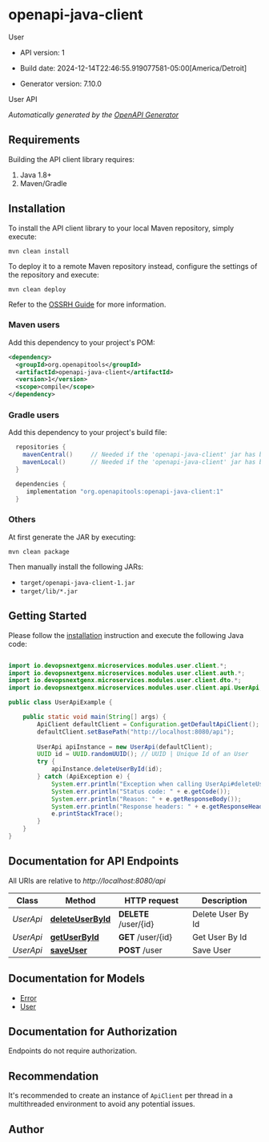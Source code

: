# openapi-java-client

User

- API version: 1

- Build date: 2024-12-14T22:46:55.919077581-05:00[America/Detroit]

- Generator version: 7.10.0

User API


*Automatically generated by the [OpenAPI Generator](https://openapi-generator.tech)*

## Requirements

Building the API client library requires:

1. Java 1.8+
2. Maven/Gradle

## Installation

To install the API client library to your local Maven repository, simply execute:

```shell
mvn clean install
```

To deploy it to a remote Maven repository instead, configure the settings of the repository and execute:

```shell
mvn clean deploy
```

Refer to the [OSSRH Guide](http://central.sonatype.org/pages/ossrh-guide.html) for more information.

### Maven users

Add this dependency to your project's POM:

```xml
<dependency>
  <groupId>org.openapitools</groupId>
  <artifactId>openapi-java-client</artifactId>
  <version>1</version>
  <scope>compile</scope>
</dependency>
```

### Gradle users

Add this dependency to your project's build file:

```groovy
  repositories {
    mavenCentral()     // Needed if the 'openapi-java-client' jar has been published to maven central.
    mavenLocal()       // Needed if the 'openapi-java-client' jar has been published to the local maven repo.
  }

  dependencies {
     implementation "org.openapitools:openapi-java-client:1"
  }
```

### Others

At first generate the JAR by executing:

```shell
mvn clean package
```

Then manually install the following JARs:

- `target/openapi-java-client-1.jar`
- `target/lib/*.jar`

## Getting Started

Please follow the [installation](#installation) instruction and execute the following Java code:

```java

import io.devopsnextgenx.microservices.modules.user.client.*;
import io.devopsnextgenx.microservices.modules.user.client.auth.*;
import io.devopsnextgenx.microservices.modules.user.client.dto.*;
import io.devopsnextgenx.microservices.modules.user.client.api.UserApi;

public class UserApiExample {

    public static void main(String[] args) {
        ApiClient defaultClient = Configuration.getDefaultApiClient();
        defaultClient.setBasePath("http://localhost:8080/api");
        
        UserApi apiInstance = new UserApi(defaultClient);
        UUID id = UUID.randomUUID(); // UUID | Unique Id of an User
        try {
            apiInstance.deleteUserById(id);
        } catch (ApiException e) {
            System.err.println("Exception when calling UserApi#deleteUserById");
            System.err.println("Status code: " + e.getCode());
            System.err.println("Reason: " + e.getResponseBody());
            System.err.println("Response headers: " + e.getResponseHeaders());
            e.printStackTrace();
        }
    }
}

```

## Documentation for API Endpoints

All URIs are relative to *http://localhost:8080/api*

Class | Method | HTTP request | Description
------------ | ------------- | ------------- | -------------
*UserApi* | [**deleteUserById**](docs/UserApi.md#deleteUserById) | **DELETE** /user/{id} | Delete User By Id
*UserApi* | [**getUserById**](docs/UserApi.md#getUserById) | **GET** /user/{id} | Get User By Id
*UserApi* | [**saveUser**](docs/UserApi.md#saveUser) | **POST** /user | Save User


## Documentation for Models

 - [Error](docs/Error.md)
 - [User](docs/User.md)


<a id="documentation-for-authorization"></a>
## Documentation for Authorization

Endpoints do not require authorization.


## Recommendation

It's recommended to create an instance of `ApiClient` per thread in a multithreaded environment to avoid any potential issues.

## Author



